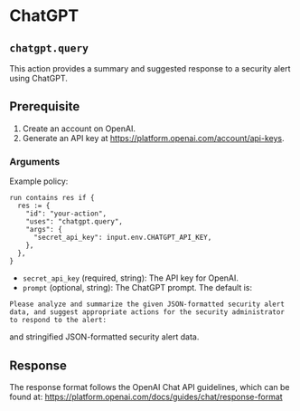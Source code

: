 # ChatGPT

## `chatgpt.query`

This action provides a summary and suggested response to a security alert using ChatGPT.

## Prerequisite

1. Create an account on OpenAI.
2. Generate an API key at https://platform.openai.com/account/api-keys.

### Arguments

Example policy:

```rego
run contains res if {
  res := {
    "id": "your-action",
    "uses": "chatgpt.query",
    "args": {
      "secret_api_key": input.env.CHATGPT_API_KEY,
    },
  },
}
```

- `secret_api_key` (required, string): The API key for OpenAI.
- `prompt` (optional, string): The ChatGPT prompt. The default is:

```
Please analyze and summarize the given JSON-formatted security alert data, and suggest appropriate actions for the security administrator to respond to the alert:
```
and stringified JSON-formatted security alert data.

## Response

The response format follows the OpenAI Chat API guidelines, which can be found at:
https://platform.openai.com/docs/guides/chat/response-format